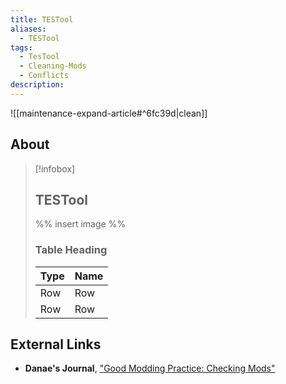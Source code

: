 ```yaml
---
title: TESTool
aliases:
  - TESTool
tags:
  - TesTool
  - Cleaning-Mods
  - Conflicts
description:
---
```


![[maintenance-expand-article#^6fc39d|clean]]

## About

> [!infobox]
> 
> ## TESTool
> 
> %% insert image %%
> 
> ### Table Heading
> 
> | Type | Name |
> | --- | --- |
> | Row | Row |
> | Row | Row |



## External Links

- **Danae's Journal**, ["Good Modding Practice: Checking Mods"](https://danaeplays.thenet.sk/good-modding-practice/)